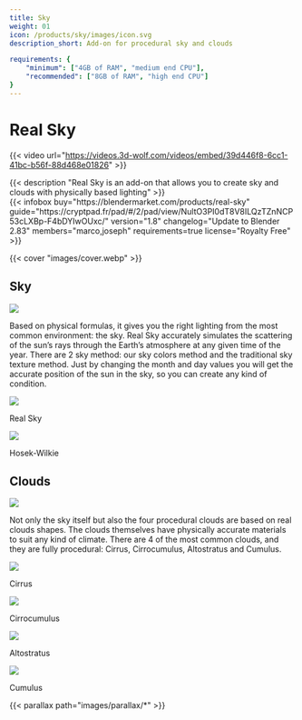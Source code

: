 ```yaml
---
title: Sky
weight: 01
icon: /products/sky/images/icon.svg
description_short: Add-on for procedural sky and clouds

requirements: {
    "minimum": ["4GB of RAM", "medium end CPU"],
    "recommended": ["8GB of RAM", "high end CPU"]
}
---
```


# Real Sky

{{< video url="https://videos.3d-wolf.com/videos/embed/39d446f8-6cc1-41bc-b56f-88d468e01826" >}}

<div class="space"></div>

<div class="halfpage">
    <div class="column">
	{{< description "Real Sky is an add-on that allows you to create sky and clouds with physically based lighting" >}}
    </div>
    <div class="column">
	{{< infobox
	    buy="https://blendermarket.com/products/real-sky"
	    guide="https://cryptpad.fr/pad/#/2/pad/view/NultO3PI0dT8V8ILQzTZnNCP53cLXBp-F4bDYIwOUxc/"
	    version="1.8"
	    changelog="Update to Blender 2.83"
	    members="marco,joseph"
	    requirements=true
	    license="Royalty Free"
	>}}
    </div>
</div>

<div class="space"></div>

{{< cover "images/cover.webp" >}}

## Sky
<div class="halfpage">
	<div class="column1 panel">
		<img class="panels" src="/products/sky/images/sky panel.webp">
	</div>
	<div class="column2">
		<p>Based on physical formulas, it gives you the right lighting from the most common environment: the sky.
Real Sky accurately simulates the scattering of the sun’s rays through the Earth’s atmosphere at any given time of the year.
There are 2 sky method: our sky colors method and the traditional sky texture method.
Just by changing the month and day values you will get the accurate position of the sun in the sky, so you can create any kind of condition.</p>
		<div class="supcontainer">
			<div class="container">
				<img src="/products/sky/images/real sky.webp">
				<p>Real Sky</p>
			</div>
			<div class="container">
				<img src="/products/sky/images/hosek-wilkie.webp">
				<p>Hosek-Wilkie</p>
			</div>
		</div>
	</div>
</div>

<div class="space"></div>

## Clouds
<div class="halfpage">
	<div class="column1 panel">
		<img class="panels" src="/products/sky/images/clouds panel.webp">
	</div>
	<div class="column2">
		<p>Not only the sky itself but also the four procedural clouds are based on real clouds shapes.
The clouds themselves have physically accurate materials to suit any kind of climate.
There are 4 of the most common clouds, and they are fully procedural:
Cirrus, Cirrocumulus, Altostratus and Cumulus.</p>
		<div class="supcontainer">
			<div class="container">
				<img src="/products/sky/images/Cirrus.webp">
				<p>Cirrus</p>
			</div>
			<div class="container">
				<img src="/products/sky/images/Cirrocumulus.webp">
				<p>Cirrocumulus</p>
			</div>
			<div class="container">
				<img src="/products/sky/images/Altostratus.webp">
				<p>Altostratus</p>
			</div>
			<div class="container">
				<img src="/products/sky/images/Cumulus.webp">
				<p>Cumulus</p>
			</div>
		</div>
	</div>
</div>

{{< parallax path="images/parallax/*" >}}
